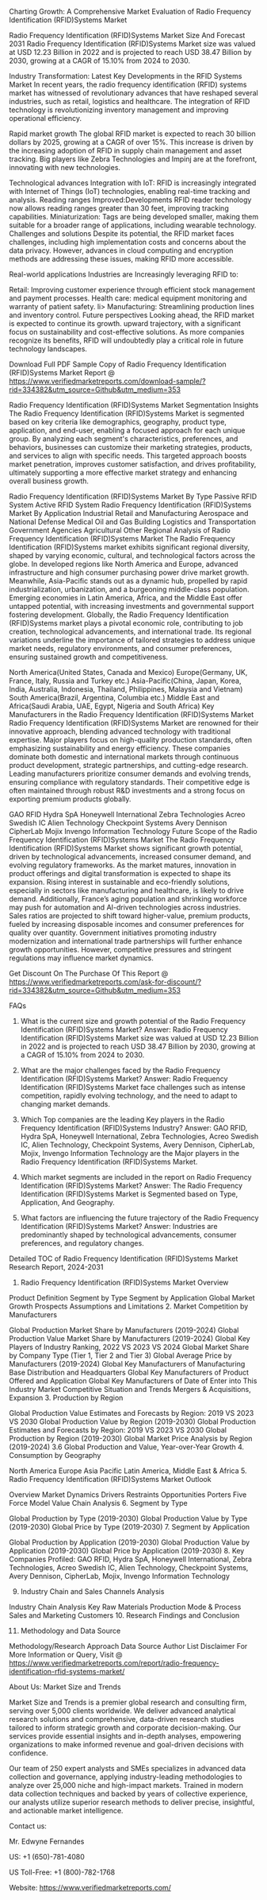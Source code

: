 Charting Growth: A Comprehensive Market Evaluation of Radio Frequency Identification (RFID)Systems Market


Radio Frequency Identification (RFID)Systems Market Size And Forecast 2031
Radio Frequency Identification (RFID)Systems Market size was valued at USD 12.23 Billion in 2022 and is projected to reach USD 38.47 Billion by 2030, growing at a CAGR of 15.10% from 2024 to 2030.

Industry Transformation: Latest Key Developments in the RFID Systems Market
In recent years, the radio frequency identification (RFID) systems market has witnessed of revolutionary advances that have reshaped several industries, such as retail, logistics and healthcare. The integration of RFID technology is revolutionizing inventory management and improving operational efficiency.

Rapid market growth
The global RFID market is expected to reach 30 billion dollars by 2025, growing at a CAGR of over 15%. This increase is driven by the increasing adoption of RFID in supply chain management and asset tracking. Big players like Zebra Technologies and Impinj are at the forefront, innovating with new technologies.

Technological advances
Integration with IoT: RFID is increasingly integrated with Internet of Things (IoT) technologies, enabling real-time tracking and analysis.
Reading ranges Improved:Developments RFID reader technology now allows reading ranges greater than 30 feet, improving tracking capabilities.
Miniaturization: Tags are being developed smaller, making them suitable for a broader range of applications, including wearable technology.
Challenges and solutions
Despite its potential, the RFID market faces challenges, including high implementation costs and concerns about the data privacy. However, advances in cloud computing and encryption methods are addressing these issues, making RFID more accessible.

Real-world applications
Industries are Increasingly leveraging RFID to:

Retail: Improving customer experience through efficient stock management and payment processes.
Health care: medical equipment monitoring and warranty of patient safety. li>
Manufacturing: Streamlining production lines and inventory control.
Future perspectives
Looking ahead, the RFID market is expected to continue its growth. upward trajectory, with a significant focus on sustainability and cost-effective solutions. As more companies recognize its benefits, RFID will undoubtedly play a critical role in future technology landscapes.

Download Full PDF Sample Copy of Radio Frequency Identification (RFID)Systems Market Report @ https://www.verifiedmarketreports.com/download-sample/?rid=334382&utm_source=Github&utm_medium=353

Radio Frequency Identification (RFID)Systems Market Segmentation Insights
The Radio Frequency Identification (RFID)Systems Market is segmented based on key criteria like demographics, geography, product type, application, and end-user, enabling a focused approach for each unique group. By analyzing each segment's characteristics, preferences, and behaviors, businesses can customize their marketing strategies, products, and services to align with specific needs. This targeted approach boosts market penetration, improves customer satisfaction, and drives profitability, ultimately supporting a more effective market strategy and enhancing overall business growth.

Radio Frequency Identification (RFID)Systems Market By Type
Passive RFID System
Active RFID System
Radio Frequency Identification (RFID)Systems Market By Application
Industrial
Retail and Manufacturing
Aerospace and National Defense
Medical
Oil and Gas
Building
Logistics and Transportation
Government Agencies
Agricultural
Other
Regional Analysis of Radio Frequency Identification (RFID)Systems Market
The Radio Frequency Identification (RFID)Systems market exhibits significant regional diversity, shaped by varying economic, cultural, and technological factors across the globe. In developed regions like North America and Europe, advanced infrastructure and high consumer purchasing power drive market growth. Meanwhile, Asia-Pacific stands out as a dynamic hub, propelled by rapid industrialization, urbanization, and a burgeoning middle-class population. Emerging economies in Latin America, Africa, and the Middle East offer untapped potential, with increasing investments and governmental support fostering development. Globally, the Radio Frequency Identification (RFID)Systems market plays a pivotal economic role, contributing to job creation, technological advancements, and international trade. Its regional variations underline the importance of tailored strategies to address unique market needs, regulatory environments, and consumer preferences, ensuring sustained growth and competitiveness.

North America(United States, Canada and Mexico)
Europe(Germany, UK, France, Italy, Russia and Turkey etc.)
Asia-Pacific(China, Japan, Korea, India, Australia, Indonesia, Thailand, Philippines, Malaysia and Vietnam)
South America(Brazil, Argentina, Columbia etc.)
Middle East and Africa(Saudi Arabia, UAE, Egypt, Nigeria and South Africa)
Key Manufacturers in the Radio Frequency Identification (RFID)Systems Market
Radio Frequency Identification (RFID)Systems Market are renowned for their innovative approach, blending advanced technology with traditional expertise. Major players focus on high-quality production standards, often emphasizing sustainability and energy efficiency. These companies dominate both domestic and international markets through continuous product development, strategic partnerships, and cutting-edge research. Leading manufacturers prioritize consumer demands and evolving trends, ensuring compliance with regulatory standards. Their competitive edge is often maintained through robust R&D investments and a strong focus on exporting premium products globally.

GAO RFID
Hydra SpA
Honeywell International
Zebra Technologies
Acreo Swedish IC
Alien Technology
Checkpoint Systems
Avery Dennison
CipherLab
Mojix
Invengo Information Technology
Future Scope of the Radio Frequency Identification (RFID)Systems Market
The Radio Frequency Identification (RFID)Systems Market shows significant growth potential, driven by technological advancements, increased consumer demand, and evolving regulatory frameworks. As the market matures, innovation in product offerings and digital transformation is expected to shape its expansion. Rising interest in sustainable and eco-friendly solutions, especially in sectors like manufacturing and healthcare, is likely to drive demand. Additionally, France’s aging population and shrinking workforce may push for automation and AI-driven technologies across industries. Sales ratios are projected to shift toward higher-value, premium products, fueled by increasing disposable incomes and consumer preferences for quality over quantity. Government initiatives promoting industry modernization and international trade partnerships will further enhance growth opportunities. However, competitive pressures and stringent regulations may influence market dynamics.

Get Discount On The Purchase Of This Report @ https://www.verifiedmarketreports.com/ask-for-discount/?rid=334382&utm_source=Github&utm_medium=353

FAQs
1. What is the current size and growth potential of the Radio Frequency Identification (RFID)Systems Market?
Answer: Radio Frequency Identification (RFID)Systems Market size was valued at USD 12.23 Billion in 2022 and is projected to reach USD 38.47 Billion by 2030, growing at a CAGR of 15.10% from 2024 to 2030.

2. What are the major challenges faced by the Radio Frequency Identification (RFID)Systems Market?
Answer: Radio Frequency Identification (RFID)Systems Market face challenges such as intense competition, rapidly evolving technology, and the need to adapt to changing market demands.

3. Which Top companies are the leading Key players in the Radio Frequency Identification (RFID)Systems Industry?
Answer: GAO RFID, Hydra SpA, Honeywell International, Zebra Technologies, Acreo Swedish IC, Alien Technology, Checkpoint Systems, Avery Dennison, CipherLab, Mojix, Invengo Information Technology are the Major players in the Radio Frequency Identification (RFID)Systems Market.

4. Which market segments are included in the report on Radio Frequency Identification (RFID)Systems Market?
Answer: The Radio Frequency Identification (RFID)Systems Market is Segmented based on Type, Application, And Geography.

5. What factors are influencing the future trajectory of the Radio Frequency Identification (RFID)Systems Market?
Answer: Industries are predominantly shaped by technological advancements, consumer preferences, and regulatory changes.

Detailed TOC of Radio Frequency Identification (RFID)Systems Market Research Report, 2024-2031
1. Radio Frequency Identification (RFID)Systems Market Overview

Product Definition
Segment by Type
Segment by Application
Global Market Growth Prospects
Assumptions and Limitations
2. Market Competition by Manufacturers

Global Production Market Share by Manufacturers (2019-2024)
Global Production Value Market Share by Manufacturers (2019-2024)
Global Key Players of Industry Ranking, 2022 VS 2023 VS 2024
Global Market Share by Company Type (Tier 1, Tier 2 and Tier 3)
Global Average Price by Manufacturers (2019-2024)
Global Key Manufacturers of Manufacturing Base Distribution and Headquarters
Global Key Manufacturers of Product Offered and Application
Global Key Manufacturers of Date of Enter into This Industry
Market Competitive Situation and Trends
Mergers & Acquisitions, Expansion
3. Production by Region

Global Production Value Estimates and Forecasts by Region: 2019 VS 2023 VS 2030
Global Production Value by Region (2019-2030)
Global Production Estimates and Forecasts by Region: 2019 VS 2023 VS 2030
Global Production by Region (2019-2030)
Global Market Price Analysis by Region (2019-2024) 3.6 Global Production and Value, Year-over-Year Growth
4. Consumption by Geography

North America
Europe
Asia Pacific
Latin America, Middle East & Africa
5. Radio Frequency Identification (RFID)Systems Market Outlook

Overview
Market Dynamics
Drivers
Restraints
Opportunities
Porters Five Force Model
Value Chain Analysis 
6. Segment by Type

Global Production by Type (2019-2030)
Global Production Value by Type (2019-2030)
Global Price by Type (2019-2030)
7. Segment by Application

Global Production by Application (2019-2030)
Global Production Value by Application (2019-2030)
Global Price by Application (2019-2030)
8. Key Companies Profiled: GAO RFID, Hydra SpA, Honeywell International, Zebra Technologies, Acreo Swedish IC, Alien Technology, Checkpoint Systems, Avery Dennison, CipherLab, Mojix, Invengo Information Technology

9. Industry Chain and Sales Channels Analysis

Industry Chain Analysis
Key Raw Materials
Production Mode & Process
Sales and Marketing
Customers
10. Research Findings and Conclusion

11. Methodology and Data Source

Methodology/Research Approach
Data Source
Author List
Disclaimer
For More Information or Query, Visit @ https://www.verifiedmarketreports.com/report/radio-frequency-identification-rfid-systems-market/

About Us: Market Size and Trends

Market Size and Trends is a premier global research and consulting firm, serving over 5,000 clients worldwide. We deliver advanced analytical research solutions and comprehensive, data-driven research studies tailored to inform strategic growth and corporate decision-making. Our services provide essential insights and in-depth analyses, empowering organizations to make informed revenue and goal-driven decisions with confidence.

Our team of 250 expert analysts and SMEs specializes in advanced data collection and governance, applying industry-leading methodologies to analyze over 25,000 niche and high-impact markets. Trained in modern data collection techniques and backed by years of collective experience, our analysts utilize superior research methods to deliver precise, insightful, and actionable market intelligence.

Contact us:

Mr. Edwyne Fernandes

US: +1 (650)-781-4080

US Toll-Free: +1 (800)-782-1768

Website: https://www.verifiedmarketreports.com/
